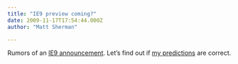 ```yaml
---
title: "IE9 preview coming?"
date: 2009-11-17T17:54:44.000Z
author: "Matt Sherman"

---
```


Rumors of an [IE9 announcement](http://www.neowin.net/news/main/09/11/17/microsoft-set-to-announce-internet-explorer-9-plans). Let’s find out if [my predictions](/blog/post/Javascript-is-now-strategic-for-Microsoft.aspx) are correct.
